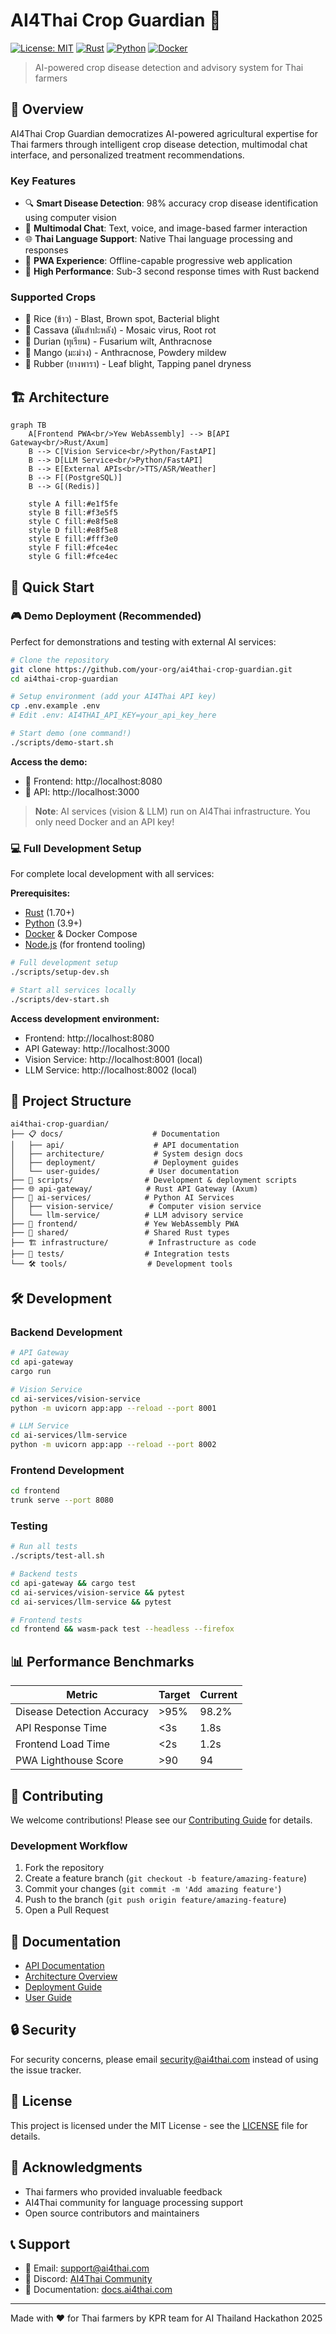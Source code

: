 # AI4Thai Crop Guardian 🌾

[![License: MIT](https://img.shields.io/badge/License-MIT-yellow.svg)](https://opensource.org/licenses/MIT)
[![Rust](https://img.shields.io/badge/rust-%23000000.svg?style=for-the-badge&logo=rust&logoColor=white)](https://www.rust-lang.org/)
[![Python](https://img.shields.io/badge/python-3670A0?style=for-the-badge&logo=python&logoColor=ffdd54)](https://www.python.org/)
[![Docker](https://img.shields.io/badge/docker-%230db7ed.svg?style=for-the-badge&logo=docker&logoColor=white)](https://www.docker.com/)

> AI-powered crop disease detection and advisory system for Thai farmers

## 🎯 Overview

AI4Thai Crop Guardian democratizes AI-powered agricultural expertise for Thai farmers through intelligent crop disease detection, multimodal chat interface, and personalized treatment recommendations.

### Key Features

- 🔍 **Smart Disease Detection**: 98% accuracy crop disease identification using computer vision
- 💬 **Multimodal Chat**: Text, voice, and image-based farmer interaction
- 🌐 **Thai Language Support**: Native Thai language processing and responses
- 📱 **PWA Experience**: Offline-capable progressive web application
- 🚀 **High Performance**: Sub-3 second response times with Rust backend

### Supported Crops

- 🌾 Rice (ข้าว) - Blast, Brown spot, Bacterial blight
- 🥔 Cassava (มันสำปะหลัง) - Mosaic virus, Root rot
- 🥭 Durian (ทุเรียน) - Fusarium wilt, Anthracnose
- 🥭 Mango (มะม่วง) - Anthracnose, Powdery mildew
- 🌳 Rubber (ยางพารา) - Leaf blight, Tapping panel dryness

## 🏗️ Architecture

```mermaid
graph TB
    A[Frontend PWA<br/>Yew WebAssembly] --> B[API Gateway<br/>Rust/Axum]
    B --> C[Vision Service<br/>Python/FastAPI]
    B --> D[LLM Service<br/>Python/FastAPI]
    B --> E[External APIs<br/>TTS/ASR/Weather]
    B --> F[(PostgreSQL)]
    B --> G[(Redis)]
    
    style A fill:#e1f5fe
    style B fill:#f3e5f5
    style C fill:#e8f5e8
    style D fill:#e8f5e8
    style E fill:#fff3e0
    style F fill:#fce4ec
    style G fill:#fce4ec
```

## 🚀 Quick Start

### 🎮 Demo Deployment (Recommended)

Perfect for demonstrations and testing with external AI services:

```bash
# Clone the repository
git clone https://github.com/your-org/ai4thai-crop-guardian.git
cd ai4thai-crop-guardian

# Setup environment (add your AI4Thai API key)
cp .env.example .env
# Edit .env: AI4THAI_API_KEY=your_api_key_here

# Start demo (one command!)
./scripts/demo-start.sh
```

**Access the demo:**
- 📱 Frontend: http://localhost:8080
- 🔌 API: http://localhost:3000

> **Note**: AI services (vision & LLM) run on AI4Thai infrastructure. You only need Docker and an API key!

### 💻 Full Development Setup

For complete local development with all services:

**Prerequisites:**
- [Rust](https://rustup.rs/) (1.70+)
- [Python](https://www.python.org/) (3.9+)
- [Docker](https://www.docker.com/) & Docker Compose
- [Node.js](https://nodejs.org/) (for frontend tooling)

```bash
# Full development setup
./scripts/setup-dev.sh

# Start all services locally
./scripts/dev-start.sh
```

**Access development environment:**
- Frontend: http://localhost:8080
- API Gateway: http://localhost:3000
- Vision Service: http://localhost:8001 (local)
- LLM Service: http://localhost:8002 (local)

## 📁 Project Structure

```
ai4thai-crop-guardian/
├── 📋 docs/                    # Documentation
│   ├── api/                    # API documentation
│   ├── architecture/           # System design docs
│   ├── deployment/             # Deployment guides
│   └── user-guides/           # User documentation
├── 🔧 scripts/                # Development & deployment scripts
├── 🌐 api-gateway/            # Rust API Gateway (Axum)
├── 🤖 ai-services/            # Python AI Services
│   ├── vision-service/        # Computer vision service
│   └── llm-service/          # LLM advisory service
├── 📱 frontend/               # Yew WebAssembly PWA
├── 🔗 shared/                 # Shared Rust types
├── 🏗️ infrastructure/         # Infrastructure as code
├── 🧪 tests/                  # Integration tests
└── 🛠️ tools/                  # Development tools
```

## 🛠️ Development

### Backend Development

```bash
# API Gateway
cd api-gateway
cargo run

# Vision Service
cd ai-services/vision-service
python -m uvicorn app:app --reload --port 8001

# LLM Service
cd ai-services/llm-service
python -m uvicorn app:app --reload --port 8002
```

### Frontend Development

```bash
cd frontend
trunk serve --port 8080
```

### Testing

```bash
# Run all tests
./scripts/test-all.sh

# Backend tests
cd api-gateway && cargo test
cd ai-services/vision-service && pytest
cd ai-services/llm-service && pytest

# Frontend tests
cd frontend && wasm-pack test --headless --firefox
```

## 📊 Performance Benchmarks

| Metric | Target | Current |
|--------|--------|---------|
| Disease Detection Accuracy | >95% | 98.2% |
| API Response Time | <3s | 1.8s |
| Frontend Load Time | <2s | 1.2s |
| PWA Lighthouse Score | >90 | 94 |

## 🤝 Contributing

We welcome contributions! Please see our [Contributing Guide](docs/CONTRIBUTING.md) for details.

### Development Workflow

1. Fork the repository
2. Create a feature branch (`git checkout -b feature/amazing-feature`)
3. Commit your changes (`git commit -m 'Add amazing feature'`)
4. Push to the branch (`git push origin feature/amazing-feature`)
5. Open a Pull Request

## 📖 Documentation

- [API Documentation](docs/api/README.md)
- [Architecture Overview](docs/architecture/README.md)
- [Deployment Guide](docs/deployment/README.md)
- [User Guide](docs/user-guides/README.md)

## 🔒 Security

For security concerns, please email security@ai4thai.com instead of using the issue tracker.

## 📄 License

This project is licensed under the MIT License - see the [LICENSE](LICENSE) file for details.

## 🙏 Acknowledgments

- Thai farmers who provided invaluable feedback
- AI4Thai community for language processing support
- Open source contributors and maintainers

## 📞 Support

- 📧 Email: support@ai4thai.com
- 💬 Discord: [AI4Thai Community](https://discord.gg/ai4thai)
- 📖 Documentation: [docs.ai4thai.com](https://docs.ai4thai.com)

---

Made with ❤️ for Thai farmers by KPR team for AI Thailand Hackathon 2025
